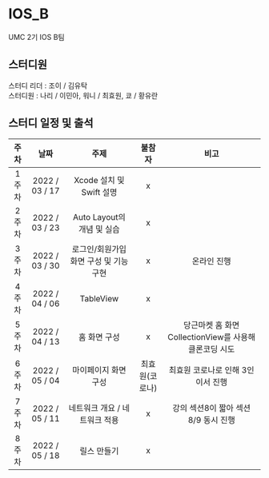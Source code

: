 # IOS_B
UMC 2기 IOS B팀

## 스터디원
스터디 리더 : 조이 / 김유탁    
스터디원 : 나리 / 이민아, 워니 / 최효원, 쿄 / 황유란

## 스터디 일정 및 출석
|주차|날짜|주제|불참자|비고|
|:---:|:---:|:---:|:---:|:---:|
|1주차|2022 / 03 / 17|Xcode 설치 및 Swift 설명|x|
|2주차|2022 / 03 / 23|Auto Layout의 개념 및 실습|x|
|3주차|2022 / 03 / 30|로그인/회원가입 화면 구성 및 기능 구현|x|온라인 진행|
|4주차|2022 / 04 / 06|TableView|x|
|5주차|2022 / 04 / 13|홈 화면 구성|x|당근마켓 홈 화면 CollectionView를 사용해 클론코딩 시도|
|6주차|2022 / 05 / 04|마이페이지 화면 구성|최효원(코로나)| 최효원 코로나로 인해 3인이서 진행|
|7주차|2022 / 05 / 11|네트워크 개요 / 네트워크 적용|x|강의 섹션8이 짧아 섹션 8/9 동시 진행  |
|8주차|2022 / 05 / 18|릴스 만들기|x|
